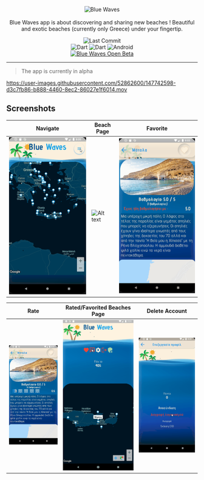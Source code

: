 <p align="center">
  <img src="https://i.imgur.com/ivqOpFJ.png" width="400" alt="Blue Waves" /> <br /><br />
  <span>Blue Waves app is about discovering and sharing new beaches ! Beautiful and exotic beaches (currently only Greece) under your fingertip.</span>
</p>

<p align="center">
 <img src="https://img.shields.io/github/last-commit/esentis/Blue-Waves-Flutter?style=for-the-badge" alt="Last Commit" /></br>
  <img src="https://img.shields.io/badge/Dart-0175C2?style=for-the-badge&logo=dart&logoColor=white" alt="Dart" /> <img src="https://img.shields.io/badge/Flutter-02569B?style=for-the-badge&logo=flutter&logoColor=white" alt="Dart" /> <img src="https://img.shields.io/badge/Android-3DDC84?style=for-the-badge&logo=android&logoColor=white" alt="Android" /><br>
<a href="https://play.google.com/store/apps/details?id=gr.esentis.blue_waves_flutter"><img src="https://steverichey.github.io/google-play-badge-svg/img/el_get.svg" width="250" title="Blue Waves Open Beta" alt="Blue Waves Open Beta"></a>
</p>

---

> The app is currently in alpha

https://user-images.githubusercontent.com/52862600/147742598-d3c7fb86-b888-4460-8ec2-86027e1f6014.mov

## Screenshots

| Navigate                                            | Beach Page                                          | Favorite                                                |
| --------------------------------------------------- | --------------------------------------------------- | ------------------------------------------------------- |
| ![Alt text](/screenshots/navigate.gif "Navigation") | ![Alt text](/screenshots/to_beach.gif "Beach Page") | ![Alt text](/screenshots/favorite.gif "Favorite Beach") |

| Rate                                            | Rated/Favorited Beaches Page                                            | Delete Account                                                |
| ----------------------------------------------- | ----------------------------------------------------------------------- | ------------------------------------------------------------- |
| ![Alt text](/screenshots/rate.gif "Rate Beach") | ![Alt text](/screenshots/rated_favorited.gif "Rated/Favorited Beaches") | ![Alt text](/screenshots/delete_account.gif "Delete Account") |
